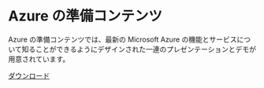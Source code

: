 <div>
<h1>Azure の準備コンテンツ</h1>
<p>Azure の準備コンテンツでは、最新の Microsoft Azure の機能とサービスについて知ることができるようにデザインされた一連のプレゼンテーションとデモが用意されています。</p>
<p><a href="http://go.microsoft.com/fwlink/p/?LinkId=331133" class="solution-cta-link light-font arrowbtn green">ダウンロード</a></p>
</div>





